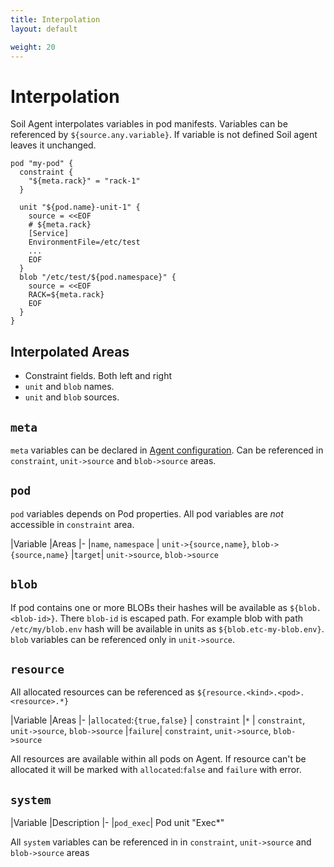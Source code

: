 ```yaml
---
title: Interpolation
layout: default

weight: 20
---
```


# Interpolation

Soil Agent interpolates variables in pod manifests. Variables can be referenced by `${source.any.variable}`. If variable is not defined Soil agent leaves it unchanged.  

```hcl
pod "my-pod" {
  constraint {
    "${meta.rack}" = "rack-1"
  }

  unit "${pod.name}-unit-1" {
    source = <<EOF
    # ${meta.rack}
    [Service]
    EnvironmentFile=/etc/test
    ...
    EOF
  }
  blob "/etc/test/${pod.namespace}" {
    source = <<EOF
    RACK=${meta.rack}
    EOF
  }
}
```

## Interpolated Areas

* Constraint fields. Both left and right
* `unit` and `blob` names.
* `unit` and `blob` sources.

## `meta`

`meta` variables can be declared in [Agent configuration]({{site.baseurl}}/agent/configuration). Can be referenced in `constraint`, `unit->source` and `blob->source` areas.

## `pod`

`pod` variables depends on Pod properties. All pod variables are *not* accessible in `constraint` area.

|Variable   |Areas
|-
|`name`, `namespace`  | `unit->{source,name}`, `blob->{source,name}`
|`target`| `unit->source`, `blob->source`

## `blob`

If pod contains one or more BLOBs their hashes will be available as `${blob.<blob-id>}`. There `blob-id` is escaped path. For example blob with path `/etc/my/blob.env` hash will be available in units as `${blob.etc-my-blob.env}`. `blob` variables can be referenced only in `unit->source`.

## `resource`

All allocated resources can be referenced as `${resource.<kind>.<pod>.<resource>.*}`

|Variable   |Areas
|-
|`allocated`:`{true,false}`    | `constraint`
|`*`    | `constraint`, `unit->source`, `blob->source`
|`failure`| `constraint`, `unit->source`, `blob->source`

All resources are available within all pods on Agent. If resource can't be allocated it will be marked with `allocated`:`false` and `failure` with error.

## `system`

|Variable   |Description
|-
|`pod_exec`| Pod unit "Exec*"

All `system` variables can be referenced in in `constraint`, `unit->source` and `blob->source` areas
